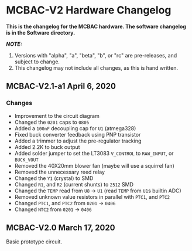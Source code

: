 # MCBAC-V2 Hardware Changelog

**This is the changelog for the MCBAC hardware. The software changelog
is in the Software directory.**

_**NOTE:**_
 1. Versions with "alpha", "a", "beta", "b", or "rc" are pre-releases,
 and subject to change.
 2. This changelog may not include all changes, as this is hand written.

## MCBAC-V2.1-a1 April 6, 2020

### Changes

 - Improvement to the circuit diagram
 - Changed the `0201` caps to `0805`
 - Added a `100nF` decoupling cap for `U1` (atmega328)
 - Fixed buck converter feedback using PNP transistor
 - Added a trimmer to adjust the pre-regulator tracking
 - Added 2.2K to buck output
 - Added solder jumper to set the LT3083 `V_CONTROL` to `RAW_INPUT`, or `BUCK_VOUT`
 - Removed the 40X20mm blower fan (maybe will use a squirrel fan)
 - Removed the unnecessary reed relay
 - Changed the `Y1` (crystal) to SMD
 - Changed `R1`, and `R2` (current shunts) to `2512` SMD
 - Changed the `TEMP` read from `U8` -> `U1` (read `TEMP` from `U1`s builtin ADC)
 - Removed unknown value resistors in parallel with `PTC1`, and `PTC2`
 - Changed `PTC1`, and `PTC2` from `0201` -> `0406`
 - Changed `NTC2` from `0201` -> `0406`

## MCBAC-V2.0 March 17, 2020

Basic prototype circuit.

<br>

